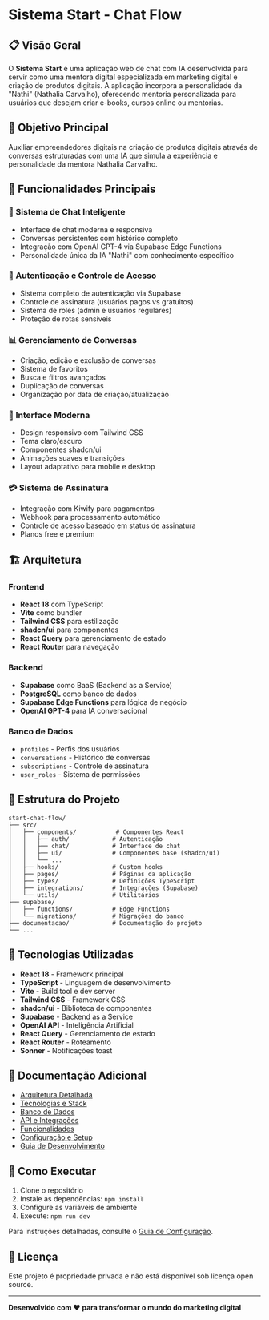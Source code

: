 # Sistema Start - Chat Flow

## 📋 Visão Geral

O **Sistema Start** é uma aplicação web de chat com IA desenvolvida para servir como uma mentora digital especializada em marketing digital e criação de produtos digitais. A aplicação incorpora a personalidade da "Nathi" (Nathalia Carvalho), oferecendo mentoria personalizada para usuários que desejam criar e-books, cursos online ou mentorias.

## 🎯 Objetivo Principal

Auxiliar empreendedores digitais na criação de produtos digitais através de conversas estruturadas com uma IA que simula a experiência e personalidade da mentora Nathalia Carvalho.

## 🚀 Funcionalidades Principais

### 💬 Sistema de Chat Inteligente
- Interface de chat moderna e responsiva
- Conversas persistentes com histórico completo
- Integração com OpenAI GPT-4 via Supabase Edge Functions
- Personalidade única da IA "Nathi" com conhecimento específico

### 👤 Autenticação e Controle de Acesso
- Sistema completo de autenticação via Supabase
- Controle de assinatura (usuários pagos vs gratuitos)
- Sistema de roles (admin e usuários regulares)
- Proteção de rotas sensíveis

### 📊 Gerenciamento de Conversas
- Criação, edição e exclusão de conversas
- Sistema de favoritos
- Busca e filtros avançados
- Duplicação de conversas
- Organização por data de criação/atualização

### 🎨 Interface Moderna
- Design responsivo com Tailwind CSS
- Tema claro/escuro
- Componentes shadcn/ui
- Animações suaves e transições
- Layout adaptativo para mobile e desktop

### 💳 Sistema de Assinatura
- Integração com Kiwify para pagamentos
- Webhook para processamento automático
- Controle de acesso baseado em status de assinatura
- Planos free e premium

## 🏗️ Arquitetura

### Frontend
- **React 18** com TypeScript
- **Vite** como bundler
- **Tailwind CSS** para estilização
- **shadcn/ui** para componentes
- **React Query** para gerenciamento de estado
- **React Router** para navegação

### Backend
- **Supabase** como BaaS (Backend as a Service)
- **PostgreSQL** como banco de dados
- **Supabase Edge Functions** para lógica de negócio
- **OpenAI GPT-4** para IA conversacional

### Banco de Dados
- `profiles` - Perfis dos usuários
- `conversations` - Histórico de conversas
- `subscriptions` - Controle de assinatura
- `user_roles` - Sistema de permissões

## 📁 Estrutura do Projeto

```
start-chat-flow/
├── src/
│   ├── components/           # Componentes React
│   │   ├── auth/            # Autenticação
│   │   ├── chat/            # Interface de chat
│   │   ├── ui/              # Componentes base (shadcn/ui)
│   │   └── ...
│   ├── hooks/               # Custom hooks
│   ├── pages/               # Páginas da aplicação
│   ├── types/               # Definições TypeScript
│   ├── integrations/        # Integrações (Supabase)
│   └── utils/               # Utilitários
├── supabase/
│   ├── functions/           # Edge Functions
│   └── migrations/          # Migrações do banco
├── documentacao/            # Documentação do projeto
└── ...
```

## 🔧 Tecnologias Utilizadas

- **React 18** - Framework principal
- **TypeScript** - Linguagem de desenvolvimento
- **Vite** - Build tool e dev server
- **Tailwind CSS** - Framework CSS
- **shadcn/ui** - Biblioteca de componentes
- **Supabase** - Backend as a Service
- **OpenAI API** - Inteligência Artificial
- **React Query** - Gerenciamento de estado
- **React Router** - Roteamento
- **Sonner** - Notificações toast

## 📖 Documentação Adicional

- [Arquitetura Detalhada](./arquitetura.md)
- [Tecnologias e Stack](./tecnologias.md)
- [Banco de Dados](./banco-de-dados.md)
- [API e Integrações](./api-integracoes.md)
- [Funcionalidades](./funcionalidades.md)
- [Configuração e Setup](./configuracao.md)
- [Guia de Desenvolvimento](./desenvolvimento.md)

## 🚀 Como Executar

1. Clone o repositório
2. Instale as dependências: `npm install`
3. Configure as variáveis de ambiente
4. Execute: `npm run dev`

Para instruções detalhadas, consulte o [Guia de Configuração](./configuracao.md).

## 📝 Licença

Este projeto é propriedade privada e não está disponível sob licença open source.

---

**Desenvolvido com ❤️ para transformar o mundo do marketing digital** 